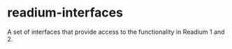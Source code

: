 # readium-interfaces
A set of interfaces that provide access to the functionality in Readium 1 and 2.
